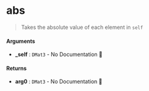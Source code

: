 # abs

>  Takes the absolute value of each element in `self`

#### Arguments

- **\_self** : `DMat3` \- No Documentation 🚧

#### Returns

- **arg0** : `DMat3` \- No Documentation 🚧